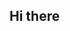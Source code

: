 ## Hi there

<!--
**Johnny123119/Johnny123119** is a ✨ _special_ ✨ repository because its `README.md` (this file) appears on your GitHub profile.

Here are some ideas to get you started:

## Professional Background in the Hotel Industry
With several years of experience in the hotel industry, I have developed strong skills in customer service, team management, and operational efficiency. In my roles, I consistently improved guest satisfaction and streamlined processes to enhance overall performance.

- 🌱 I’m currently learning ...
- 👯 I’m looking to collaborate on ...
- 🤔 I’m looking for help with ...
- 💬 Ask me about ...
- 📫 How to reach me: ...
- 😄 Pronouns: ...
- ⚡ Fun fact: ...
-->
